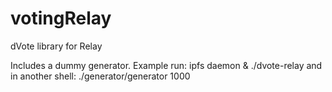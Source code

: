 # votingRelay

dVote library for Relay

Includes a dummy generator. Example run:
ipfs daemon &
./dvote-relay
and in another shell:
./generator/generator 1000


